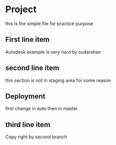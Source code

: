 # Project

this is the simple file 
for practice purpose

## First line item

Autodesk example is 
very hard by sudarshan

## second line item

this section is not in staging area for some 
reason

## Deployment
first change in auto then in master
## third line item

Copy right by second branch